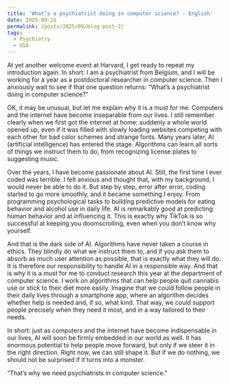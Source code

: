 ```yaml
---
title: 'What’s a psychiatrist doing in computer science? - English'
date: 2025-09-21
permalink: /posts/2025/09/blog-post-2/
tags:
  - Psychiatry
  - USA
---
```

At yet another welcome event at Harvard, I get ready to repeat my introduction again. In short: I am a psychiatrist from Belgium, and I will be working for a year as a postdoctoral researcher in computer science. Then I anxiously wait to see if that one question returns: “What’s a psychiatrist doing in computer science?”

OK, it may be unusual, but let me explain why it is a must for me. Computers and the internet have become inseparable from our lives. I still remember clearly when we first got the internet at home: suddenly a whole world opened up, even if it was filled with slowly loading websites competing with each other for bad color schemes and strange fonts. Many years later, AI (artificial intelligence) has entered the stage. Algorithms can learn all sorts of things we instruct them to do, from recognizing license plates to suggesting music.

Over the years, I have become passionate about AI. Still, the first time I ever coded was terrible. I felt anxious and thought that, with my background, I would never be able to do it. But step by step, error after error, coding started to go more smoothly, and it became something I enjoy. From programming psychological tasks to building predictive models for eating behavior and alcohol use in daily life. AI is remarkably good at predicting human behavior and at influencing it. This is exactly why TikTok is so successful at keeping you doomscrolling, even when you don’t know why yourself.

And that is the dark side of AI. Algorithms have never taken a course in ethics. They blindly do what we instruct them to, and if you ask them to absorb as much user attention as possible, that is exactly what they will do. It is therefore our responsibility to handle AI in a responsible way. And that is why it is a must for me to conduct research this year at the department of computer science. I work on algorithms that can help people quit cannabis use or stick to their diet more easily. Imagine that we could follow people in their daily lives through a smartphone app, where an algorithm decides whether help is needed and, if so, what kind. That way, we could support people precisely when they need it most, and in a way tailored to their needs.

In short: just as computers and the internet have become indispensable in our lives, AI will soon be firmly embedded in our world as well. It has enormous potential to help people move forward, but only if we steer it in the right direction. Right now, we can still shape it. But if we do nothing, we should not be surprised if it turns into a monster.

“That’s why we need psychiatrists in computer science.”
